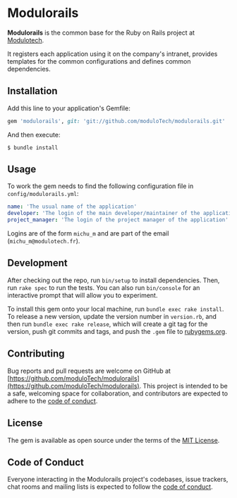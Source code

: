 # Modulorails

**Modulorails** is the common base for the Ruby on Rails project at [Modulotech](https://www.modulotech.fr/).

It registers each application using it on the company's intranet,
provides templates for the common configurations and defines common dependencies.

## Installation

Add this line to your application's Gemfile:

```ruby
gem 'modulorails', git: 'git://github.com/moduloTech/modulorails.git'
```

And then execute:

    $ bundle install

## Usage

To work the gem needs to find the following configuration file in `config/modulorails.yml`:

```yaml
name: 'The usual name of the application'
developer: 'The login of the main developer/maintainer of the application'
project_manager: 'The login of the project manager of the application'
``` 

Logins are of the form `michu_m` and are part of the email (`michu_m@modulotech.fr`).

## Development

After checking out the repo, run `bin/setup` to install dependencies. Then, run `rake spec` to run the tests. You can also run `bin/console` for an interactive prompt that will allow you to experiment.

To install this gem onto your local machine, run `bundle exec rake install`. To release a new version, update the version number in `version.rb`, and then run `bundle exec rake release`, which will create a git tag for the version, push git commits and tags, and push the `.gem` file to [rubygems.org](https://rubygems.org).

## Contributing

Bug reports and pull requests are welcome on GitHub at [https://github.com/moduloTech/modulorails](https://github.com/moduloTech/modulorails). This project is intended to be a safe, welcoming space for collaboration, and contributors are expected to adhere to the [code of conduct](https://github.com/moduloTech/modulorails/blob/master/CODE_OF_CONDUCT.md).


## License

The gem is available as open source under the terms of the [MIT License](https://opensource.org/licenses/MIT).

## Code of Conduct

Everyone interacting in the Modulorails project's codebases, issue trackers, chat rooms and mailing lists is expected to follow the [code of conduct](https://github.com/moduloTech/modulorails/blob/master/CODE_OF_CONDUCT.md).
